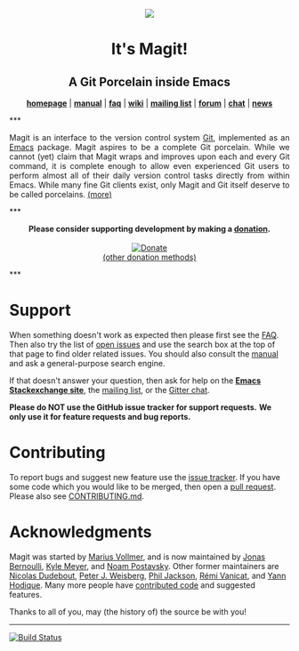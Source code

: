 <p align="center"><img src="http://magit.vc/img/magit.png"/></p>
<h1 align="center">It's Magit!</h1>
<h2 align="center">A Git Porcelain inside Emacs</h2>
<p align="center">
  <a href="http://magit.vc"><b>homepage</b></a> |
  <a href="http://magit.vc/manual"><b>manual</b></a> |
  <a href="http://magit.vc/manual/magit/FAQ.html"><b>faq</b></a> |
  <a href="https://github.com/magit/magit/wiki"><b>wiki</b></a> |
  <a href="https://groups.google.com/forum/?fromgroups#!forum/magit"><b>mailing list</b></a> |
  <a href="http://emacs.stackexchange.com/questions/tagged/magit"><b>forum</b></a> |
  <a href="https://gitter.im/magit/magit"><b>chat</b></a> |
  <a href="https://twitter.com/magit_emacs"><b>news</b></a>
</p>
***

<p align="justify">
  Magit is an interface to the version control system
  <a href="http://git-scm.com">Git</a>, implemented as an
  <a href="http://www.gnu.org/software/emacs">Emacs</a> package.
  Magit aspires to be a complete Git porcelain.  While we cannot
  (yet) claim that Magit wraps and improves upon each and every Git
  command, it is complete enough to allow even experienced Git users
  to perform almost all of their daily version control tasks directly
  from within Emacs.  While many fine Git clients exist, only Magit
  and Git itself deserve to be called porcelains.
  <a href="http://magit.vc/about.html">(more)</a>
</p>
***

<p align="center">
  <b>
    Please consider supporting development by making a
    <a href="http://magit.vc/donations.html">donation</a>.
  </b>
  </br></br>
  <a href="https://www.paypal.com/cgi-bin/webscr?cmd=_s-xclick&hosted_button_id=TGDUK5VGB78XA">
    <img alt="Donate" src="https://www.paypalobjects.com/en_US/i/btn/btn_donateCC_LG.gif">
  </a>
  </br>
  <a class="small" href="http://magit.vc/donations.html">(other donation methods)</a>
</p>
***

Support
=======

When something doesn't work as expected then please first see the
[FAQ][faq].  Then also try the list of [open issues][issues] and use
the search box at the top of that page to find older related issues.
You should also consult the [manual][manual] and ask a general-purpose
search engine.

If that doesn't answer your question, then ask for help on the
**[Emacs Stackexchange site][forum]**, the [mailing list][list], or
the [Gitter chat][chat].

**Please do NOT use the GitHub issue tracker for support requests.**
**We only use it for feature requests and bug reports.**

Contributing
============

To report bugs and suggest new feature use the
[issue tracker][issues].  If you have some code which you would like
to be merged, then open a [pull request][pulls]. Please also see
[CONTRIBUTING.md][contrib].

Acknowledgments
===============

Magit was started by [Marius Vollmer][marius], and is now maintained
by [Jonas Bernoulli][jonas], [Kyle Meyer][kyle], and
[Noam Postavsky][noam].  Other former maintainers are
[Nicolas Dudebout][nicolas], [Peter J. Weisberg][peter],
[Phil Jackson][phil], [Rémi Vanicat][remi], and [Yann Hodique][yann].
Many more people have [contributed code][authors] and suggested
features.

Thanks to all of you, may (the history of) the source be with you!

***
[![Build Status](https://travis-ci.org/magit/magit.svg?branch=master)](https://travis-ci.org/magit/magit)

[contrib]: https://github.com/magit/magit/blob/master/CONTRIBUTING.md
[issues]:  https://github.com/magit/magit/issues
[pulls]:   https://github.com/magit/magit/pulls

[authors]: http://magit.vc/stats/authors.html
[faq]:     http://magit.vc/manual/magit/FAQ.html
[manual]:  http://magit.vc/manual

[chat]:    https://gitter.im/magit/magit
[forum]:   http://emacs.stackexchange.com/questions/tagged/magit
[list]:    https://groups.google.com/forum/?fromgroups#!forum/magit

[jonas]:   http://emacsair.me
[kyle]:    https://github.com/kyleam
[marius]:  https://github.com/mvollmer
[nicolas]: http://dudebout.com
[noam]:    https://github.com/npostavs
[peter]:   https://github.com/pjweisberg
[phil]:    https://github.com/philjackson
[remi]:    https://github.com/vanicat
[yann]:    http://www.hodique.info
